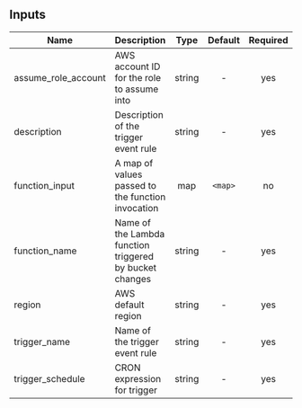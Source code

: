## Inputs

| Name | Description | Type | Default | Required |
|------|-------------|:----:|:-----:|:-----:|
| assume\_role\_account | AWS account ID for the role to assume into | string | - | yes |
| description | Description of the trigger event rule | string | - | yes |
| function\_input | A map of values passed to the function invocation | map | `<map>` | no |
| function\_name | Name of the Lambda function triggered by bucket changes | string | - | yes |
| region | AWS default region | string | - | yes |
| trigger\_name | Name of the trigger event rule | string | - | yes |
| trigger\_schedule | CRON expression for trigger | string | - | yes |

